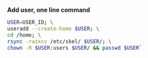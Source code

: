 **Add user, one line command**
```bash
USER=USER_ID; \
useradd --create-home $USER; \
cd /home; \
rsync -razxcv /etc/skel/ $USER/; \
chown -R $USER:users $USER/ && passwd $USER`
```
